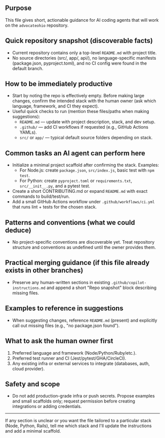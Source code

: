 ## Purpose

This file gives short, actionable guidance for AI coding agents that will work on the `advocateohio` repository.

## Quick repository snapshot (discoverable facts)
- Current repository contains only a top-level `README.md` with project title.
- No source directories (src/, app/, api/), no language-specific manifests (package.json, pyproject.toml), and no CI config were found in the default branch.

## How to be immediately productive
- Start by noting the repo is effectively empty. Before making large changes, confirm the intended stack with the human owner (ask which language, framework, and CI they expect).
- Useful quick checks to run (mention these files/paths when making suggestions):
  - `README.md` — update with project description, stack, and dev setup.
  - `.github/` — add CI workflows if requested (e.g., GitHub Actions YAMLs).
  - `src/` or `app/` — typical default source folders depending on stack.

## Common tasks an AI agent can perform here
- Initialize a minimal project scaffold after confirming the stack. Examples:
  - For Node.js: create `package.json`, `src/index.js`, basic test with `npm test`.
  - For Python: create `pyproject.toml` or `requirements.txt`, `src/__init__.py`, and a pytest test.
- Create a short CONTRIBUTING.md or expand `README.md` with exact commands to build/test/run.
- Add a small GitHub Actions workflow under `.github/workflows/ci.yml` that runs lint + tests for the chosen stack.

## Patterns and conventions (what we could deduce)
- No project-specific conventions are discoverable yet. Treat repository structure and conventions as undefined until the owner provides them.

## Practical merging guidance (if this file already exists in other branches)
- Preserve any human-written sections in existing `.github/copilot-instructions.md` and append a short "Repo snapshot" block describing missing files.

## Examples to reference in suggestions
- When suggesting changes, reference `README.md` (present) and explicitly call out missing files (e.g., "no package.json found").

## What to ask the human owner first
1. Preferred language and framework (Node/Python/Ruby/etc.).
2. Preferred test runner and CI (Jest/pytest/GHA/CircleCI).
3. Any existing infra or external services to integrate (databases, auth, cloud provider).

## Safety and scope
- Do not add production-grade infra or push secrets. Propose examples and small scaffolds only; request permission before creating integrations or adding credentials.

---
If any section is unclear or you want the file tailored to a particular stack (Node, Python, Rails), tell me which stack and I'll update the instructions and add a minimal scaffold.
